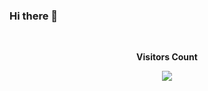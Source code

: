 ### Hi there 👋

<div align="center">
    <br><p align="centre"><b>Visitors Count</b></p>  
    <p align="center"><img align="center" src="https://profile-counter.glitch.me/{alberto12345678900}/count.svg" /></p> 
    <br>
  </div>


